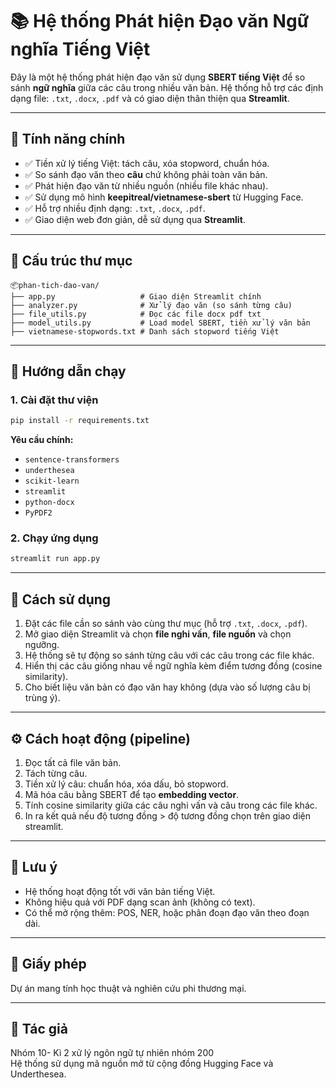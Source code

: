 
# 📚 Hệ thống Phát hiện Đạo văn Ngữ nghĩa Tiếng Việt

Đây là một hệ thống phát hiện đạo văn sử dụng **SBERT tiếng Việt** để so sánh **ngữ nghĩa** giữa các câu trong nhiều văn bản. Hệ thống hỗ trợ các định dạng file: `.txt`, `.docx`, `.pdf` và có giao diện thân thiện qua **Streamlit**.

---

## 🧠 Tính năng chính

- ✅ Tiền xử lý tiếng Việt: tách câu, xóa stopword, chuẩn hóa.
- ✅ So sánh đạo văn theo **câu** chứ không phải toàn văn bản.
- ✅ Phát hiện đạo văn từ nhiều nguồn (nhiều file khác nhau).
- ✅ Sử dụng mô hình **keepitreal/vietnamese-sbert** từ Hugging Face.
- ✅ Hỗ trợ nhiều định dạng: `.txt`, `.docx`, `.pdf`.
- ✅ Giao diện web đơn giản, dễ sử dụng qua **Streamlit**.

---

## 📁 Cấu trúc thư mục

```
📦phan-tich-dao-van/
├── app.py                   # Giao diện Streamlit chính
├── analyzer.py              # Xử lý đạo văn (so sánh từng câu)
├── file_utils.py            # Đọc các file docx pdf txt
├── model_utils.py           # Load model SBERT, tiền xử lý văn bản
├── vietnamese-stopwords.txt # Danh sách stopword tiếng Việt
```

---

## 🚀 Hướng dẫn chạy

### 1. Cài đặt thư viện
```bash
pip install -r requirements.txt
```

**Yêu cầu chính:**
- `sentence-transformers`
- `underthesea`
- `scikit-learn`
- `streamlit`
- `python-docx`
- `PyPDF2`

### 2. Chạy ứng dụng
```bash
streamlit run app.py
```

---

## 📂 Cách sử dụng

1. Đặt các file cần so sánh vào cùng thư mục (hỗ trợ `.txt`, `.docx`, `.pdf`).
2. Mở giao diện Streamlit và chọn **file nghi vấn**, **file nguồn** và chọn ngưỡng.
3. Hệ thống sẽ tự động so sánh từng câu với các câu trong các file khác.
4. Hiển thị các câu giống nhau về ngữ nghĩa kèm điểm tương đồng (cosine similarity).
5. Cho biết liệu văn bản có đạo văn hay không (dựa vào số lượng câu bị trùng ý).

---

## ⚙️ Cách hoạt động (pipeline)

1. Đọc tất cả file văn bản.
2. Tách từng câu.
3. Tiền xử lý câu: chuẩn hóa, xóa dấu, bỏ stopword.
4. Mã hóa câu bằng SBERT để tạo **embedding vector**.
5. Tính cosine similarity giữa các câu nghi vấn và câu trong các file khác.
6. In ra kết quả nếu độ tương đồng > độ tương đồng chọn trên giao diện streamlit.

---

## 📌 Lưu ý

- Hệ thống hoạt động tốt với văn bản tiếng Việt.
- Không hiệu quả với PDF dạng scan ảnh (không có text).
- Có thể mở rộng thêm: POS, NER, hoặc phân đoạn đạo văn theo đoạn dài.

---

## 📄 Giấy phép

Dự án mang tính học thuật và nghiên cứu phi thương mại.

---

## 👤 Tác giả
Nhóm 10- Kì 2 xử lý ngôn ngữ tự nhiên nhóm 200  
Hệ thống sử dụng mã nguồn mở từ cộng đồng Hugging Face và Underthesea.
